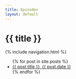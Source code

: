 ```yaml
---
title: Episodes
layout: default
---
```


# {{ title }}

{% include navigation.html %}

<ul>
  {% for post in site.posts %}
    <li><a href="{{ site.url }}/bardstest{{ post.url }}">{{ post.title }}, {{ post.date }}</a></li>
  {% endfor %}
</ul>
